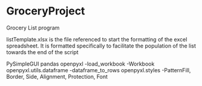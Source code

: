 # GroceryProject
Grocery List program

listTemplate.xlsx is the file referenced to start the formatting of the excel spreadsheet.
It is formatted specifically to facilitate the population of the list towards the end of the script

PySimpleGUI
pandas
openpyxl
  -load_workbook
  -Workbook
openpyxl.utils.dataframe 
  -dataframe_to_rows
openpyxl.styles 
  -PatternFill, Border, Side, Alignment, Protection, Font
